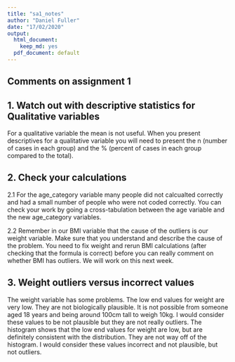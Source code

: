 ```yaml
---
title: "sa1_notes"
author: "Daniel Fuller"
date: "17/02/2020"
output:
  html_document:
    keep_md: yes
  pdf_document: default
---
```




## Comments on assignment 1 

## 1. Watch out with descriptive statistics for Qualitative variables

For a qualitative variable the mean is not useful. When you present descriptives for a qualitative variable you will need to present the n (number of cases in each group) and the % (percent of cases in each group compared to the total). 

## 2. Check your calculations

2.1 For the age_category variable many people did not calcualted correctly and had a small number of people who were not coded correctly. You can check your work by going a cross-tabulation between the age variable and the new age_category variables. 

2.2 Remember in our BMI variable that the cause of the outliers is our weight variable. Make sure that you understand and describe the cause of the problem. You need to fix weight and rerun BMI calculations (after checking that the formula is correct) before you can really comment on whether BMI has outliers. We will work on this next week. 

## 3. Weight outliers versus incorrect values

The weight variable has some problems. The low end values for weight are very low. They are not biologically plausible. It is not possible from someone aged 18 years and being around 100cm tall to weigh 10kg. I would consider these values to be not plausible but they are not really outliers. The histogram shows that the low end values for weight are low, but are definitely consistent with the distribution. They are not way off of the histogram. I would consider these values incorrect and not plausible, but not outliers. 

